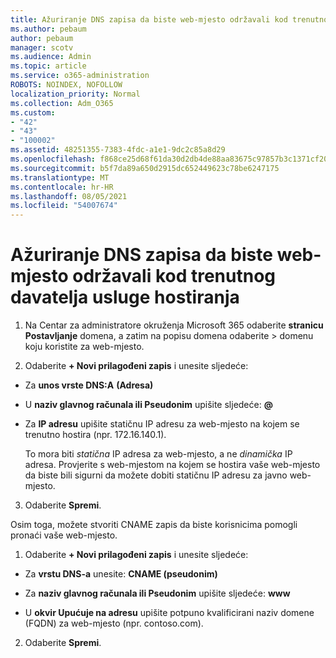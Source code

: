 ```yaml
---
title: Ažuriranje DNS zapisa da biste web-mjesto održavali kod trenutnog davatelja usluge hostiranja
ms.author: pebaum
author: pebaum
manager: scotv
ms.audience: Admin
ms.topic: article
ms.service: o365-administration
ROBOTS: NOINDEX, NOFOLLOW
localization_priority: Normal
ms.collection: Adm_O365
ms.custom:
- "42"
- "43"
- "100002"
ms.assetid: 48251355-7383-4fdc-a1e1-9dc2c85a8d29
ms.openlocfilehash: f868ce25d68f61da30d2db4de88aa83675c97857b3c1371cf2039e0b03895a64
ms.sourcegitcommit: b5f7da89a650d2915dc652449623c78be6247175
ms.translationtype: MT
ms.contentlocale: hr-HR
ms.lasthandoff: 08/05/2021
ms.locfileid: "54007674"
---
```

# <a name="update-dns-records-to-keep-your-website-with-your-current-hosting-provider"></a>Ažuriranje DNS zapisa da biste web-mjesto održavali kod trenutnog davatelja usluge hostiranja

1. Na Centar za administratore okruženja Microsoft 365 odaberite **stranicu Postavljanje** domena, a zatim na popisu domena odaberite  >  [](https://admin.microsoft.com/Adminportal#/Domains) domenu koju koristite za web-mjesto.

2. Odaberite **+ Novi prilagođeni zapis** i unesite sljedeće:

  - Za **unos vrste DNS:A** **(Adresa)**

  - U **naziv glavnog računala ili Pseudonim** upišite sljedeće: **@**

  - Za **IP adresu** upišite statičnu IP adresu za web-mjesto na kojem se trenutno hostira (npr. 172.16.140.1).

    To mora biti  *statična*  IP adresa za web-mjesto, a ne  *dinamička*  IP adresa. Provjerite s web-mjestom na kojem se hostira vaše web-mjesto da biste bili sigurni da možete dobiti statičnu IP adresu za javno web-mjesto.

3. Odaberite **Spremi**.

Osim toga, možete stvoriti CNAME zapis da biste korisnicima pomogli pronaći vaše web-mjesto.
  
1. Odaberite **+ Novi prilagođeni zapis** i unesite sljedeće:

  - Za **vrstu DNS-a** unesite: **CNAME (pseudonim)**

  - Za **naziv glavnog računala ili Pseudonim** upišite sljedeće: **www**

  - U **okvir Upućuje na adresu** upišite potpuno kvalificirani naziv domene (FQDN) za web-mjesto (npr. contoso.com).

2. Odaberite **Spremi**.
